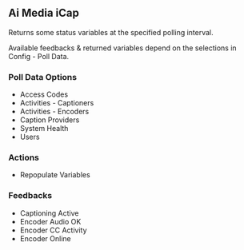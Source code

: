 ## Ai Media iCap

Returns some status variables at the specified polling interval.

Available feedbacks & returned variables depend on the selections in Config - Poll Data.

### Poll Data Options

- Access Codes
- Activities - Captioners
- Activities - Encoders
- Caption Providers
- System Health
- Users

### Actions

- Repopulate Variables

### Feedbacks

- Captioning Active
- Encoder Audio OK
- Encoder CC Activity
- Encoder Online
